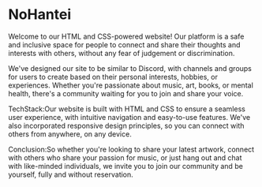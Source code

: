 # NoHantei

Welcome to our HTML and CSS-powered website! Our platform is a safe and inclusive space for people to connect and share their thoughts and interests with others, without any fear of judgement or discrimination.

We've designed our site to be similar to Discord, with channels and groups for users to create based on their personal interests, hobbies, or experiences. Whether you're passionate about music, art, books, or mental health, there's a community waiting for you to join and share your voice.


TechStack:Our website is built with HTML and CSS to ensure a seamless user experience, with intuitive navigation and easy-to-use features. We've also incorporated responsive design principles, so you can connect with others from anywhere, on any device.


Conclusion:So whether you're looking to share your latest artwork, connect with others who share your passion for music, or just hang out and chat with like-minded individuals, we invite you to join our community and be yourself, fully and without reservation.
